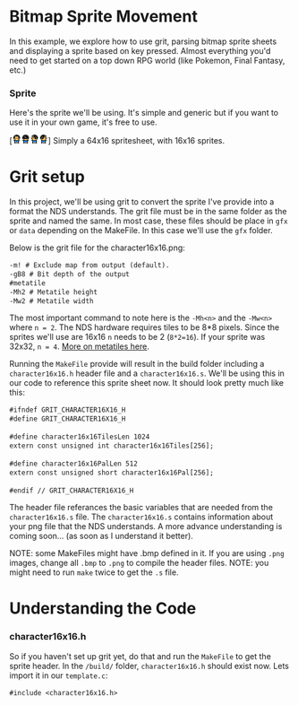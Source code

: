 # Bitmap Sprite Movement

In this example, we explore how to use grit, parsing bitmap sprite sheets and displaying a sprite based on key pressed. Almost everything you'd need to get started on a top down RPG world (like Pokemon, Final Fantasy, etc.)

### Sprite
Here's the sprite we'll be using. It's simple and generic but if you want to use it in your own game, it's free to use.

[![character16x16](./gfx/character16x16.png)]
Simply a 64x16 spritesheet, with 16x16 sprites. 

# Grit setup
In this project, we'll be using grit to convert the sprite I've provide into a format the NDS understands. The grit file must be in the same folder as the sprite and named the same. In most case, these files should be place in `gfx` or `data` depending on the MakeFile. In this case we'll use the `gfx` folder.

Below is the grit file for the character16x16.png:
````
-m! # Exclude map from output (default).
-gB8 # Bit depth of the output
#metatile
-Mh2 # Metatile height
-Mw2 # Metatile width
````

The most important command to note here is the `-Mh<n>` and the `-Mw<n>` where `n = 2`. The NDS hardware requires tiles to be 8*8 pixels. Since the sprites we'll use are 16x16 `n` needs to be 2 (`8*2=16`). If your sprite was 32x32, `n = 4`. [More on metatiles here](https://devkitpro.org/viewtopic.php?f=6&t=621).

Running the `MakeFile` provide will result in the build folder including a `character16x16.h` header file and a `character16x16.s`. We'll be using this in our code to reference this sprite sheet now. It should look pretty much like this:
````
#ifndef GRIT_CHARACTER16X16_H
#define GRIT_CHARACTER16X16_H

#define character16x16TilesLen 1024
extern const unsigned int character16x16Tiles[256];

#define character16x16PalLen 512
extern const unsigned short character16x16Pal[256];

#endif // GRIT_CHARACTER16X16_H
````

The header file referances the basic variables that are needed from the `character16x16.s` file. The `character16x16.s` contains information about your png file that the NDS understands. A more advance understanding is coming soon... (as soon as I understand it better).

NOTE: some MakeFiles might have .bmp defined in it. If you are using `.png` images, change all `.bmp` to `.png` to compile the header files.
NOTE: you might need to run `make` twice to get the `.s` file.

# Understanding the Code

### character16x16.h
So if you haven't set up grit yet, do that and run the `MakeFile` to get the sprite header. In the `/build/` folder, `character16x16.h` should exist now. Lets import it in our `template.c`:
````
#include <character16x16.h>
````

